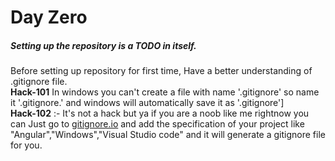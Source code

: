 ﻿# Day Zero

##### Setting up the repository is a TODO in itself.

Before setting up repository for first time, Have a better understanding of .gitignore file.  
**Hack-101** In windows you can't create a file with name '.gitignore' so name it '.gitignore.' and windows will automatically save it as '.gitignore']  
**Hack-102** :- It's not a hack but ya if you are a noob like me rightnow you can Just go to [gitignore.io](https://www.gitignore.io/) and add the specification of your project like "Angular","Windows","Visual Studio code" and it will generate a gitignore file for you.
